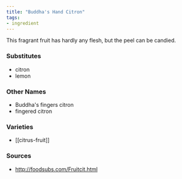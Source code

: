 ```yaml
---
title: "Buddha's Hand Citron"
tags:
- ingredient
---
```

This fragrant fruit has hardly any flesh, but the peel can be candied.

### Substitutes
* citron
* lemon

### Other Names

* Buddha's fingers citron
* fingered citron 

### Varieties

* [[citrus-fruit]]

### Sources
* http://foodsubs.com/Fruitcit.html
